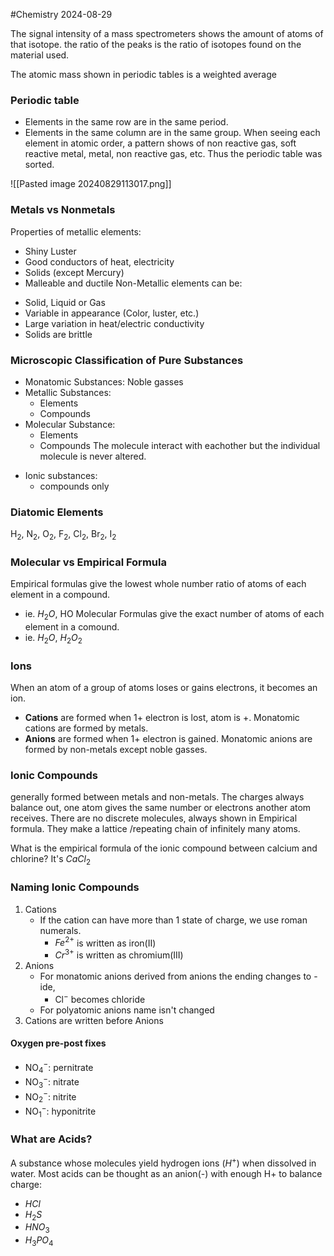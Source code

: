 #Chemistry 2024-08-29

The signal intensity of a mass spectrometers shows the amount of atoms of that isotope. the ratio of the peaks is the ratio of isotopes found on the material used.

The atomic mass shown in periodic tables is a weighted average

### Periodic table
- Elements in the same row are in the same  period.
- Elements in the same column are in the same group.
When seeing each element in atomic order, a pattern shows of non reactive gas, soft reactive metal, metal, non reactive gas, etc. Thus the periodic table was sorted.

![[Pasted image 20240829113017.png]]
### Metals vs Nonmetals
Properties of metallic elements:
* Shiny Luster
* Good conductors of heat, electricity
* Solids (except Mercury)
* Malleable and ductile
Non-Metallic elements can be:
- Solid, Liquid or Gas
- Variable in appearance (Color, luster, etc.)
- Large variation in heat/electric conductivity
- Solids are brittle

### Microscopic Classification of Pure Substances
- Monatomic Substances: Noble gasses
- Metallic Substances:
	- Elements
	- Compounds
- Molecular Substance: 
	- Elements
	- Compounds
	The molecule interact with eachother but the individual molecule is never altered.
* Ionic substances:
	* compounds only
### Diatomic Elements
$\text{H}_2$, $\text{N}_2$, $\text{O}_2$, $\text{F}_2$, $\text{Cl}_2$, $\text{Br}_2$, $\text{I}_2$

### Molecular vs Empirical Formula
Empirical formulas give the lowest whole number ratio of atoms of each element in a compound.
- ie. $H_2O$, HO
Molecular Formulas give the exact number of atoms of each element in a comound.
- ie. $H_2O$, $H_2O_2$
### Ions
When an atom of a group of atoms loses or gains electrons, it becomes an ion.
- **Cations** are formed when 1+ electron is lost, atom is +. Monatomic cations are formed by metals.
- **Anions** are formed when 1+ electron is gained. Monatomic anions are formed by non-metals except noble gasses.

### Ionic Compounds
generally formed between metals and non-metals.
The charges always balance out, one atom gives the same number or electrons another atom receives.
There are no discrete molecules, always shown in Empirical formula.
They make a lattice /repeating chain of infinitely many atoms.

What is the empirical formula of the ionic compound between calcium and chlorine? It's $CaCl_{2}$

### Naming Ionic Compounds
1) Cations
	- If the cation can have  more than 1 state of charge, we use roman numerals.
		- $Fe^{2+}$ is written as iron(II)
		- $Cr^{3+}$ is written as chromium(III)
2) Anions
	- For monatomic anions derived from anions  the ending changes to -ide,
		- Cl$^-$ becomes chloride
	- For polyatomic anions name isn't changed
3) Cations are written before Anions
#### Oxygen pre-post fixes
- NO$_4^-$: pernitrate
- NO$_3^-$: nitrate
- NO$_2^-$: nitrite
- NO$_1^-$: hyponitrite
### What are Acids?
A substance whose molecules yield hydrogen ions ($H^+$) when dissolved in water.
Most acids can be thought as an anion(-) with enough H+ to balance charge:
- $HCl$
- $H_2S$
- $HNO_3$
- $H_3PO_4$
